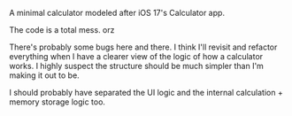 A minimal calculator modeled after iOS 17's Calculator app.

The code is a total mess. orz

There's probably some bugs here and there. I think I'll revisit and refactor everything when I have a clearer view of the logic of how a calculator works. I highly suspect the structure should be much simpler than I'm making it out to be.

I should probably have separated the UI logic and the internal calculation + memory storage logic too. 